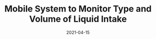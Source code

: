 ---
title: "Mobile System to Monitor Type and Volume of Liquid Intake"
collection: publications
permalink: /publication/LIDS
date: 2021-04-15
venue: 'IEEE Sensors Journal'
paperurl: ''
citation: '<b>Mahdi Pedram</b>, Seyed Iman Mirzadeh, Seyed Ali Rokni, Ramin Fallahzadeh, Diane Myung-kyung Woodbridge, Sunghoon Ivan Lee, Hassan Ghasemzadeh. (2021). &quot;Mobile System to Monitor Type and Volume of Liquid Intake.&quot; <i>IEEE Sensors Journal</i>.'
---